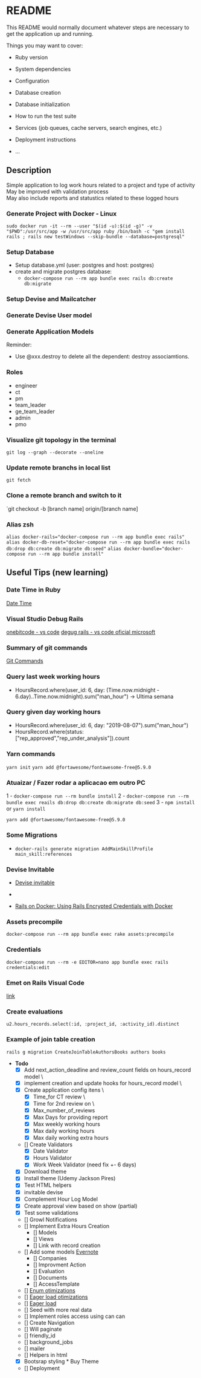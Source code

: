 # README

This README would normally document whatever steps are necessary to get the
application up and running.

Things you may want to cover:

* Ruby version

* System dependencies

* Configuration

* Database creation

* Database initialization

* How to run the test suite

* Services (job queues, cache servers, search engines, etc.)

* Deployment instructions

* ...

## Description

Simple application to log work hours related to a project and type of activity  
May be improved with validation process  
May also include reports and statustics related to these logged hours

### Generate Project with Docker - Linux

`sudo docker run -it --rm --user "$(id -u):$(id -g)" -v "$PWD":/usr/src/app -w /usr/src/app ruby /bin/bash -c "gem install rails ; rails new testWindows --skip-bundle --database=postgresql"`

### Setup Database

* Setup database.yml (user: postgres and host: postgres)
* create and migrate postgres database:
  * `docker-compose run --rm app bundle exec rails db:create db:migrate`

### Setup Devise and Mailcatcher

### Generate Devise User model

### Generate Application Models

Reminder:

* Use @xxx.destroy to delete all the dependent: destroy associamtions.

### Roles

* engineer
* ct
* pm
* team_leader
* ge_team_leader
* admin
* pmo

### Visualize git topology in the terminal

 `git log --graph --decorate --oneline`

### Update remote branchs in local list

 `git fetch`

### Clone a remote branch and switch to it

 `git checkout -b [branch name] origin/[branch name]

### Alias zsh

 `alias docker-rails="docker-compose run --rm app bundle exec rails"`
`alias docker-db-reset="docker-compose run --rm app bundle exec rails db:drop db:create db:migrate db:seed"`
 `alias docker-bundle="docker-compose run --rm app bundle install"`

## Useful Tips (new learning)

### Date Time in Ruby

[Date Time](https://www.tutorialspoint.com/ruby/ruby_date_time)

### Visual Studio Debug Rails

[onebitcode - vs code](https://onebitcode.com/vs-code-rails/)
[degug rails - vs code oficial microsoft](https://github.com/microsoft/vscode-recipes/tree/master/debugging-Ruby-on-Rails)

### Summary of git commands

[Git Commands](https://github.com/joshnh/Git-Commands)

### Query last week working hours

* HoursRecord.where(user_id: 6, day: (Time.now.midnight - 6.day)..Time.now.midnight).sum("man_hour") -> Ultima semana

### Query given day working hours

* HoursRecord.where(user_id: 6, day: "2019-08-07").sum("man_hour")
* HoursRecord.where(status: ["rep_approved","rep_under_analysis"]).count

### Yarn commands

`yarn init`
`yarn add @fortawesome/fontawesome-free@5.9.0`

### Atuaizar / Fazer rodar a aplicacao em outro PC

1 - `docker-compose run --rm bundle install`
2 - `docker-compose run --rm bundle exec reails db:drop db:create db:migrate db:seed`
3 - `npm install` or `yarn install`

`yarn add @fortawesome/fontawesome-free@5.9.0`

### Some Migrations
* `docker-rails generate migration AddMainSkillProfile  main_skill:references`

### Devise Invitable
* [Devise invitable](https://github.com/scambra/devise_invitable)
* 

* [Rails on Docker: Using Rails Encrypted Credentials with Docker](https://www.evernote.com/l/AOJ2WQUjnJJEf7Jfs62otkPP5nSf1yHH_Wo/)

### Assets precompile
 `docker-compose run --rm app bundle exec rake assets:precompile`

### Credentials
`docker-compose run --rm -e EDITOR=nano app bundle exec rails credentials:edit`

### Emet on Rails Visual Code
[link](https://stackoverflow.com/questions/41051423/how-do-i-auto-format-ruby-or-erb-files-in-vs-code)

### Create evaluations
`u2.hours_records.select(:id, :project_id, :activity_id).distinct`

### Example of join table creation
`rails g migration CreateJoinTableAuthorsBooks authors books`

* **Todo**
  * [x] Add next_action_deadline and review_count fields on hours_record model \
  * [x] implement creation and update hooks for hours_record model \
  * [x] Create application config itens \
    * [x] Time_for CT review \
    * [x] Time for 2nd review on \
    * [x] Max_number_of_reviews
    * [x] Max Days for providing report
    * [x] Max weekly working hours
    * [x] Max daily working hours
    * [x] Max daily working extra hours
  * [] Create Validators
    * [x] Date Validator
    * [x] Hours Validator
    * [x] Work Week Validator (need fix +- 6 days)
  * [x] Download theme
  * [x] Install theme (Udemy Jackson Pires)
  * [x] Test HTML helpers
  * [x] invitable devise
  * [x] Complement Hour Log Model
  * [x] Create approval view based on show (partial)
  * [x] Test some validations
  * [] Growl Notifications
  * [] Implement Extra Hours Creation
    * [] Models
    * [] Views
    * [] Link with record creation
  * [] Add some models [Evernote](https://www.evernote.com/l/AOIUL_QUFaBCaqE8BwTr28rZncwIMwygGls/)
    * [] Companies
    * [] Improvment Action
    * [] Evaluation
    * [] Documents
    * [] AccessTemplate
  * [] [Enum otimizations](https://www.evernote.com/l/AOJAnkuY5LRL_ayRjIaFfRSQkN2FCs3116Q/)
  * [] [Eager load otimizations](https://www.evernote.com/l/AOKNvMDa-QpMHbEWl5oPMuOA1sEB4u62zhE/)
  * [] [Eager load](https://www.evernote.com/l/AOLjdGIaZ05JBahCWtaxitFDOaMqIqBwhWI/)
  * [] Seed with more real data
  * [] Implement roles access using can can
  * [] Create Navigation
  * [] Will paginate
  * [] friendly_id
  * [] background_jobs
  * [] mailer
  * [] Helpers in html
  * [x] Bootsrap styling *   Buy Theme
  * [] Deployment

